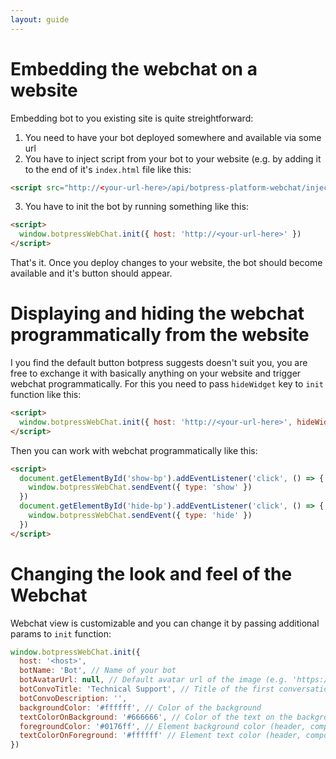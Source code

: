 ```yaml
---
layout: guide
---
```


# Embedding the webchat on a website

Embedding bot to you existing site is quite streightforward:

1. You need to have your bot deployed somewhere and available via some url
2. You have to inject script from your bot to your website (e.g. by adding it to the end of it's `index.html` file like this:

```html
<script src="http://<your-url-here>/api/botpress-platform-webchat/inject.js"></script>
```

3. You have to init the bot by running something like this:

```html
<script>
  window.botpressWebChat.init({ host: 'http://<your-url-here>' })
</script>
```

That's it. Once you deploy changes to your website, the bot should become available and it's button should appear.

# Displaying and hiding the webchat programmatically from the website

I you find the default button botpress suggests doesn't suit you, you are free to exchange it with basically anything on your website and trigger webchat programmatically. For this you need to pass `hideWidget` key to `init` function like this:

```html
<script>
  window.botpressWebChat.init({ host: 'http://<your-url-here>', hideWidget: true })
</script>
```

Then you can work with webchat programmatically like this:

```html
<script>
  document.getElementById('show-bp').addEventListener('click', () => {
    window.botpressWebChat.sendEvent({ type: 'show' })
  })
  document.getElementById('hide-bp').addEventListener('click', () => {
    window.botpressWebChat.sendEvent({ type: 'hide' })
  })
</script>
```

# Changing the look and feel of the Webchat

Webchat view is customizable and you can change it by passing additional params to `init` function:

```js
window.botpressWebChat.init({
  host: '<host>',
  botName: 'Bot', // Name of your bot
  botAvatarUrl: null, // Default avatar url of the image (e.g. 'https://avatars3.githubusercontent.com/u/1315508?v=4&s=400' )
  botConvoTitle: 'Technical Support', // Title of the first conversation with the bot
  botConvoDescription: '',
  backgroundColor: '#ffffff', // Color of the background
  textColorOnBackground: '#666666', // Color of the text on the background
  foregroundColor: '#0176ff', // Element background color (header, composer, button..)
  textColorOnForeground: '#ffffff' // Element text color (header, composer, button..)
})
```
